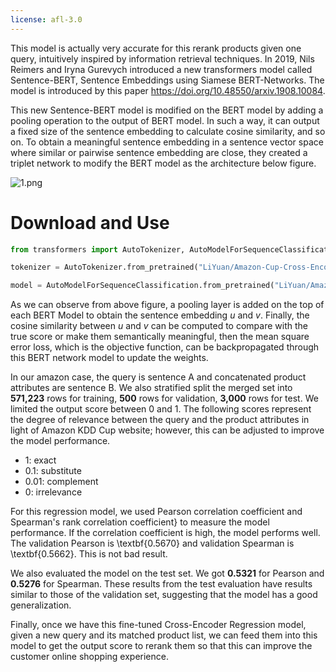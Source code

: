 ```yaml
---
license: afl-3.0
---
```


This model is actually very accurate for this rerank products given one query, intuitively inspired by information retrieval techniques. In 2019, Nils Reimers and Iryna Gurevych introduced a new transformers model called Sentence-BERT, Sentence Embeddings using Siamese BERT-Networks. The model is introduced by this paper https://doi.org/10.48550/arxiv.1908.10084.

This new Sentence-BERT model is modified on the BERT model by adding a pooling operation to the output of BERT model. In such a way, it can output a fixed size of the sentence embedding to calculate cosine similarity, and so on. To obtain a meaningful sentence embedding in a sentence vector space where similar or pairwise sentence embedding are close, they created a triplet network to modify the BERT model as the architecture below figure.

![1.png](1.png)

# Download and Use

```python
from transformers import AutoTokenizer, AutoModelForSequenceClassification

tokenizer = AutoTokenizer.from_pretrained("LiYuan/Amazon-Cup-Cross-Encoder-Regression")

model = AutoModelForSequenceClassification.from_pretrained("LiYuan/Amazon-Cup-Cross-Encoder-Regression")
```

As we can observe from above figure, a pooling layer is added on the top of each BERT Model to obtain the sentence embedding $u$ and $v$. Finally, the cosine similarity between $u$ and $v$ can be computed to compare with the true score or make them semantically meaningful, then the mean square error loss, which is the objective function, can be backpropagated through this BERT network model to update the weights.

In our amazon case, the query is sentence A and concatenated product attributes are sentence B. We also stratified split the merged set into **571,223** rows for training, **500** rows for validation, **3,000** rows for test. We limited the output score between 0 and 1. The following scores represent the degree of relevance between the query and the product attributes in light of Amazon KDD Cup website; however, this can be adjusted to improve the model performance.

- 1: exact
- 0.1: substitute
- 0.01: complement
- 0: irrelevance

For this regression model, we used Pearson correlation coefficient and Spearman's rank correlation coefficient} to measure the model performance. If the correlation coefficient is high, the model performs well. The validation Pearson is \textbf{0.5670} and validation Spearman is \textbf{0.5662}. This is not bad result. 

We also evaluated the model on the test set. We got **0.5321** for Pearson and **0.5276** for Spearman. These results from the test evaluation have results similar to those of the validation set, suggesting that the model has a good generalization. 

Finally, once we have this fine-tuned Cross-Encoder Regression model, given a new query and its matched product list, we can feed them into this model to get the output score to rerank them so that this can improve the customer online shopping experience.